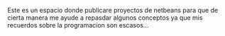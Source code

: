 Este es un espacio donde publicare proyectos de netbeans para que de cierta manera me ayude a repasdar algunos conceptos ya que mis recuerdos sobre la programacion son escasos...
